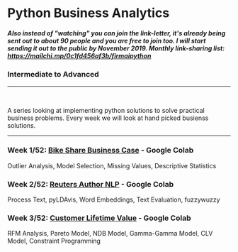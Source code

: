 # Python Business Analytics

##### Also instead of "watching"  you can **join** the link-letter, it's already being sent out to about 90 people and you are free to join too. I will start sending it out to the public by November 2019. Monthly link-sharing list: https://mailchi.mp/0c1fd456af3b/firmaipython 
### Intermediate to Advanced
---
</br>

A series looking at implementing python solutions to solve practical business problems. Every week we will look at hand picked busienss solutions. 

---
### Week 1/52: [Bike Share Business Case](https://colab.research.google.com/drive/1quNMjDZsFkw7GQ3cOoGW12G0AAfPuujy) - Google Colab

Outlier Analysis, Model Selection, Missing Values, Descriptive Statistics

### Week 2/52: [Reuters Author NLP](https://colab.research.google.com/drive/10wn2oI8f8_IAHYj7sXbrmx0C1wY6e4ny) - Google Colab

Process Text, pyLDAvis, Word Embeddings, Text Evaluation, fuzzywuzzy

### Week 3/52: [Customer Lifetime Value](https://colab.research.google.com/drive/1yxUkWZSBJWIoxBAi7MIxvkWKNgr0NXDH) - Google Colab

RFM Analysis, Pareto Model, NDB Model, Gamma-Gamma Model, CLV Model, Constraint Programming
